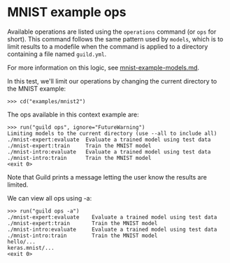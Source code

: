 # MNIST example ops

Available operations are listed using the `operations` command (or
`ops` for short). This command follows the same pattern used by
`models`, which is to limit results to a modefile when the command is
applied to a directory containing a file named `guild.yml`.

For more information on this logic, see
[mnist-example-models.md](mnist-example-models.md).

In this test, we'll limit our operations by changing the current
directory to the MNIST example:

    >>> cd("examples/mnist2")

The ops available in this context example are:

    >>> run("guild ops", ignore="FutureWarning")
    Limiting models to the current directory (use --all to include all)
    ./mnist-expert:evaluate  Evaluate a trained model using test data
    ./mnist-expert:train     Train the MNIST model
    ./mnist-intro:evaluate   Evaluate a trained model using test data
    ./mnist-intro:train      Train the MNIST model
    <exit 0>

Note that Guild prints a message letting the user know the results are
limited.

We can view all ops using -a:

    >>> run("guild ops -a")
    ./mnist-expert:evaluate    Evaluate a trained model using test data
    ./mnist-expert:train       Train the MNIST model
    ./mnist-intro:evaluate     Evaluate a trained model using test data
    ./mnist-intro:train        Train the MNIST model
    hello/...
    keras.mnist/...
    <exit 0>
